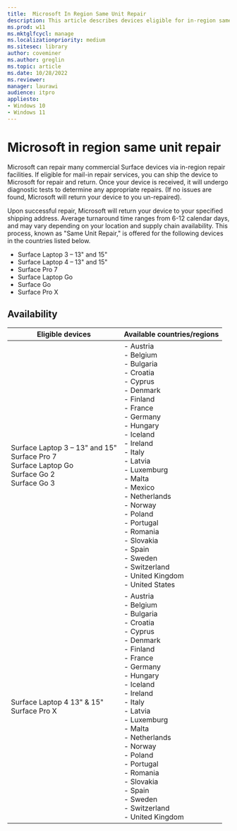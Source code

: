 ```yaml
---
title:  Microsoft In Region Same Unit Repair
description: This article describes devices eligible for in-region same unit repair.
ms.prod: w11
ms.mktglfcycl: manage
ms.localizationpriority: medium
ms.sitesec: library
author: coveminer
ms.author: greglin
ms.topic: article
ms.date: 10/28/2022
ms.reviewer: 
manager: laurawi
audience: itpro
appliesto:
- Windows 10
- Windows 11
---
```


# Microsoft in region same unit repair

Microsoft can repair many commercial Surface devices via in-region repair facilities. If eligible for mail-in repair services, you can ship the device to Microsoft for repair and return. Once your device is received, it will undergo diagnostic tests to determine any appropriate repairs. (If no issues are found, Microsoft will return your device to you un-repaired).

Upon successful repair, Microsoft will return your device to your specified shipping address. Average turnaround time ranges from 6-12 calendar days, and may vary depending on your location and supply chain availability. This process, known as "Same Unit Repair," is offered for the following devices in the countries listed below.

- Surface Laptop 3 – 13" and 15"
- Surface Laptop 4 – 13" and 15"
- Surface Pro 7
- Surface Laptop Go
- Surface Go
- Surface Pro X

## Availability 

| Eligible devices                                                                                     | Available countries/regions                                                                                                                                                                                                                                                                                                                                                           |
| ---------------------------------------------------------------------------------------------------- | ------------------------------------------------------------------------------------------------------------------------------------------------------------------------------------------------------------------------------------------------------------------------------------------------------------------------------------------------------------------------------------- |
| Surface Laptop 3 – 13" and 15"<br>Surface Pro 7<br>Surface Laptop Go<br>Surface Go 2<br>Surface Go 3 | - Austria<br>- Belgium<br>- Bulgaria<br>- Croatia<br>- Cyprus<br>- Denmark<br>- Finland<br>- France<br>- Germany<br>- Hungary<br>- Iceland<br>- Ireland<br>- Italy<br>- Latvia<br>- Luxemburg<br>- Malta<br>- Mexico<br>- Netherlands<br>- Norway<br>- Poland<br>- Portugal<br>- Romania<br>- Slovakia<br>- Spain<br>- Sweden<br>- Switzerland<br>- United Kingdom<br>- United States |
| Surface Laptop 4  13" & 15"<br>Surface Pro X                                                         | - Austria<br>- Belgium<br>- Bulgaria<br>- Croatia<br>- Cyprus<br>- Denmark<br>- Finland<br>- France<br>- Germany<br>- Hungary<br>- Iceland<br>- Ireland<br>- Italy<br>- Latvia<br>- Luxemburg<br>- Malta<br>- Netherlands<br>- Norway<br>- Poland<br>- Portugal<br>- Romania<br>- Slovakia<br>- Spain<br>- Sweden<br>- Switzerland<br>- United Kingdom                                |
